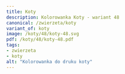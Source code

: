 ```yaml
---
title: Koty
description: Kolorowanka Koty - wariant 48
canonical: /zwierzeta/koty
variant_of: koty
image: /koty/48/koty-48.svg
pdf: /koty/48/koty-48.pdf
tags:
- zwierzeta
- koty
alt: "Kolorowanka do druku koty"
---
```

